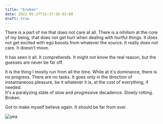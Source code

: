 ```yaml
---
title: "broken"
date: 2022-05-27T15:37:56-03:00
draft: true
---
```


There is a part of me that does not care at all. There is a nihilism at the core of my being, that does not get hurt when dealing with hurtful things. It does not get excited with ego boosts from whatever the source. It really does not care. It doesn't move.

It has seen it all. It comprehends. It might not know the real reason, but the guesses are never be far off.  

It is the thing I mostly run from all the time. While at it's dominance, there is no progress. There are no tasks.
It goes only in the direction of instantaneous pleasure, be it whatever it is, at the cost of everything, if needed.  
It's a paralyzing state of slow and progressive decadence. Slowly rotting. Broken.  

Got to make myself believe again. It should be far from over.

![yea](/images/yea.jpg#center)
